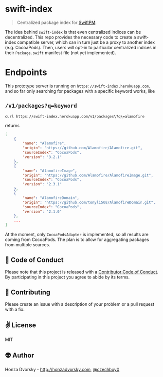 # swift-index

> Centralized package index for [SwiftPM](https://github.com/apple/swift-package-manager).

The idea behind `swift-index` is that even centralized indices can be decentralized. This repo provides the necessary code to create a swift-index compatible server, which can in turn just be a proxy to another index (e.g. CocoaPods). Then, users will opt-in to particular centralized indices in their `Package.swift` manifest file (not yet implemented).

# Endpoints

This prototype server is running on `https://swift-index.herokuapp.com`, and so far only searching for packages with a specific keyword works, like

## `/v1/packages?q=keyword`

```
curl https://swift-index.herokuapp.com/v1/packages\?q\=alamofire
```

returns 

```json
[
    {
        "name": "Alamofire",
        "origin": "https://github.com/Alamofire/Alamofire.git",
        "sourceIndex": "CocoaPods",
        "version": "3.2.1"
    },
    {
        "name": "AlamofireImage",
        "origin": "https://github.com/Alamofire/AlamofireImage.git",
        "sourceIndex": "CocoaPods",
        "version": "2.3.1"
    },
    {
        "name": "AlamofireDomain",
        "origin": "https://github.com/tonyli508/AlamofireDomain.git",
        "sourceIndex": "CocoaPods",
        "version": "2.1.0"
    },
    ...
]
```

At the moment, only `CocoaPodsAdapter` is implemented, so all results are coming from CocoaPods. The plan is to allow for aggregating packages from multiple sources.

:blue_heart: Code of Conduct
------------
Please note that this project is released with a [Contributor Code of Conduct](./CODE_OF_CONDUCT.md). By participating in this project you agree to abide by its terms.

:gift_heart: Contributing
------------
Please create an issue with a description of your problem or a pull request with a fix. 

:v: License
-------
MIT

:alien: Author
------
Honza Dvorsky - http://honzadvorsky.com, [@czechboy0](http://twitter.com/czechboy0)
